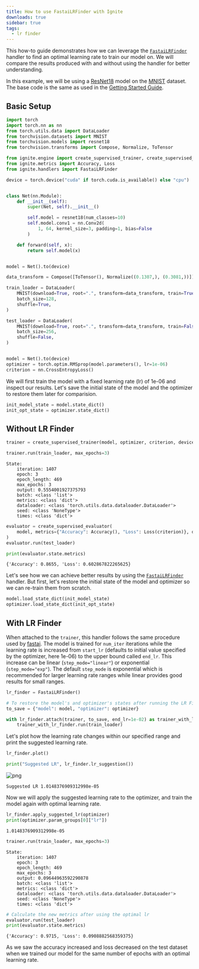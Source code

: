 ```yaml
---
title: How to use FastaiLRFinder with Ignite
downloads: true
sidebar: true
tags:
  - lr finder
---
```


This how-to guide demonstrates how we can leverage the [`FastaiLRFinder`](https://pytorch.org/ignite/generated/ignite.handlers.lr_finder.FastaiLRFinder.html) handler to find an optimal learning rate to train our model on. We will compare the results produced with and without using the handler for better understanding.

<!--more-->

In this example, we will be using a [ResNet18](https://pytorch.org/vision/stable/models.html#torchvision.models.resnet18) model on the [MNIST](https://pytorch.org/vision/stable/datasets.html#torchvision.datasets.MNIST) dataset. The base code is the same as used in the [Getting Started Guide](https://pytorch-ignite.ai/tutorials/getting-started/).

## Basic Setup


```python
import torch
import torch.nn as nn
from torch.utils.data import DataLoader
from torchvision.datasets import MNIST
from torchvision.models import resnet18
from torchvision.transforms import Compose, Normalize, ToTensor

from ignite.engine import create_supervised_trainer, create_supervised_evaluator
from ignite.metrics import Accuracy, Loss
from ignite.handlers import FastaiLRFinder
```


```python
device = torch.device("cuda" if torch.cuda.is_available() else "cpu")


class Net(nn.Module):
    def __init__(self):
        super(Net, self).__init__()

        self.model = resnet18(num_classes=10)
        self.model.conv1 = nn.Conv2d(
            1, 64, kernel_size=3, padding=1, bias=False
        )

    def forward(self, x):
        return self.model(x)


model = Net().to(device)

data_transform = Compose([ToTensor(), Normalize((0.1307,), (0.3081,))])

train_loader = DataLoader(
    MNIST(download=True, root=".", transform=data_transform, train=True),
    batch_size=128,
    shuffle=True,
)

test_loader = DataLoader(
    MNIST(download=True, root=".", transform=data_transform, train=False),
    batch_size=256,
    shuffle=False,
)


model = Net().to(device)
optimizer = torch.optim.RMSprop(model.parameters(), lr=1e-06)
criterion = nn.CrossEntropyLoss()
```

We will first train the model with a fixed learning rate (lr) of 1e-06 and inspect our results. Let's save the initial state of the model and the optimizer to restore them later for comparision.


```python
init_model_state = model.state_dict()
init_opt_state = optimizer.state_dict()
```

## Without LR Finder


```python
trainer = create_supervised_trainer(model, optimizer, criterion, device=device)

trainer.run(train_loader, max_epochs=3)
```




    State:
    	iteration: 1407
    	epoch: 3
    	epoch_length: 469
    	max_epochs: 3
    	output: 0.5554001927375793
    	batch: <class 'list'>
    	metrics: <class 'dict'>
    	dataloader: <class 'torch.utils.data.dataloader.DataLoader'>
    	seed: <class 'NoneType'>
    	times: <class 'dict'>




```python
evaluator = create_supervised_evaluator(
    model, metrics={"Accuracy": Accuracy(), "Loss": Loss(criterion)}, device=device
)
evaluator.run(test_loader)

print(evaluator.state.metrics)
```

    {'Accuracy': 0.8655, 'Loss': 0.602867822265625}


Let's see how we can achieve better results by using the [`FastaiLRFinder`](https://pytorch.org/ignite/generated/ignite.handlers.lr_finder.FastaiLRFinder.html) handler. But first, let's restore the initial state of the model and optimizer so we can re-train them from scratch. 


```python
model.load_state_dict(init_model_state)
optimizer.load_state_dict(init_opt_state)
```

## With LR Finder

When attached to the `trainer`, this handler follows the same procedure used by [fastai](https://docs.fast.ai/callback.schedule.html#LRFinder). The model is trained for `num_iter` iterations while the learning rate is increased from `start_lr` (defaults to initial value specified by the optimizer, here 1e-06) to the upper bound called `end_lr`. This increase can be linear (`step_mode="linear"`) or exponential (`step_mode="exp"`). The default `step_mode` is exponential which is recommended for larger learning rate ranges while linear provides good results for small ranges.


```python
lr_finder = FastaiLRFinder()

# To restore the model's and optimizer's states after running the LR Finder
to_save = {"model": model, "optimizer": optimizer}

with lr_finder.attach(trainer, to_save, end_lr=1e-02) as trainer_with_lr_finder:
    trainer_with_lr_finder.run(train_loader)
```

Let's plot how the learning rate changes within our specified range and print the suggested learning rate.


```python
lr_finder.plot()

print("Suggested LR", lr_finder.lr_suggestion())
```


    
![png](/images/notebooks/fastai-lr-finder_16_0.png)
    


    Suggested LR 1.0148376909312998e-05


Now we will apply the suggested learning rate to the optimizer, and train the model again with optimal learning rate.


```python
lr_finder.apply_suggested_lr(optimizer)
print(optimizer.param_groups[0]["lr"])
```

    1.0148376909312998e-05



```python
trainer.run(train_loader, max_epochs=3)
```




    State:
    	iteration: 1407
    	epoch: 3
    	epoch_length: 469
    	max_epochs: 3
    	output: 0.09644963592290878
    	batch: <class 'list'>
    	metrics: <class 'dict'>
    	dataloader: <class 'torch.utils.data.dataloader.DataLoader'>
    	seed: <class 'NoneType'>
    	times: <class 'dict'>




```python
# Calculate the new metrics after using the optimal lr
evaluator.run(test_loader)
print(evaluator.state.metrics)
```

    {'Accuracy': 0.9715, 'Loss': 0.0908882568359375}


As we saw the accuracy increased and loss decreased on the test dataset when we trained our model for the same number of epochs with an optimal learning rate.
